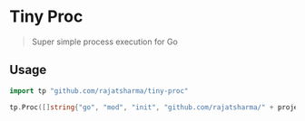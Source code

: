 # Tiny Proc

> Super simple process execution for Go

## Usage

```go
import tp "github.com/rajatsharma/tiny-proc"

tp.Proc([]string{"go", "mod", "init", "github.com/rajatsharma/" + project}, &cwd)
```
